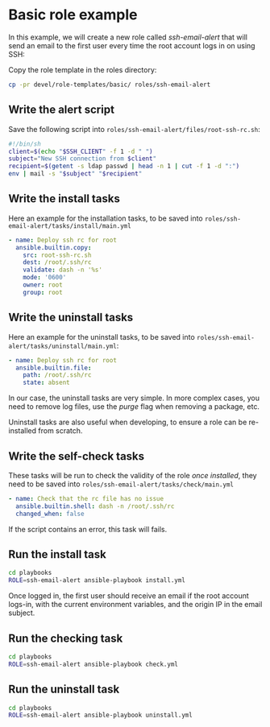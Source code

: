 # Basic role example

In this example, we will create a new role called _ssh-email-alert_ that will send an
email to the first user every time the root account logs in on using SSH:

Copy the role template in the roles directory:

```sh
cp -pr devel/role-templates/basic/ roles/ssh-email-alert
```


## Write the alert script

Save the following script into `roles/ssh-email-alert/files/root-ssh-rc.sh`:

```sh
#!/bin/sh
client=$(echo "$SSH_CLIENT" -f 1 -d " ")
subject="New SSH connection from $client"
recipient=$(getent -s ldap passwd | head -n 1 | cut -f 1 -d ":")
env | mail -s "$subject" "$recipient"
```


## Write the install tasks

Here an example for the installation tasks, to be saved into
`roles/ssh-email-alert/tasks/install/main.yml`

```yml
- name: Deploy ssh rc for root
  ansible.builtin.copy:
    src: root-ssh-rc.sh
    dest: /root/.ssh/rc
    validate: dash -n '%s'
    mode: '0600'
    owner: root
    group: root
```


## Write the uninstall tasks

Here an example for the uninstall tasks, to be saved into
`roles/ssh-email-alert/tasks/uninstall/main.yml`:

```yml
- name: Deploy ssh rc for root
  ansible.builtin.file:
    path: /root/.ssh/rc
    state: absent
```

In our case, the uninstall tasks are very simple. In more complex cases, you need to
remove log files, use the _purge_ flag when removing a package, etc.

Uninstall tasks are also useful when developing, to ensure a role can be re-installed from
scratch.


## Write the self-check tasks

These tasks will be run to check the validity of the role _once installed_, they need to
be saved into `roles/ssh-email-alert/tasks/check/main.yml`

```yml
- name: Check that the rc file has no issue
  ansible.builtin.shell: dash -n /root/.ssh/rc
  changed_when: false
```

If the script contains an error, this task will fails.


## Run the install task

```sh
cd playbooks
ROLE=ssh-email-alert ansible-playbook install.yml
```

Once logged in, the first user should receive an email if the root account logs-in, with
the current environment variables, and the origin IP in the email subject.


## Run the checking task

```sh
cd playbooks
ROLE=ssh-email-alert ansible-playbook check.yml
```


## Run the uninstall task

```sh
cd playbooks
ROLE=ssh-email-alert ansible-playbook uninstall.yml
```
